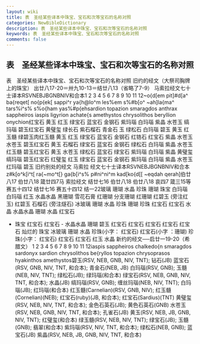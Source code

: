 ```yaml
---
layout: wiki
title: 表　圣经某些译本中珠宝、宝石和次等宝石的名称对照
categories: NewBibleDictionary
description: 表　圣经某些译本中珠宝、宝石和次等宝石的名称对照
keywords: 表　圣经某些译本中珠宝、宝石和次等宝石的名称对照
comments: false
---
```


## 表　圣经某些译本中珠宝、宝石和次等宝石的名称对照



表　圣经某些译本中珠宝、宝石和次等宝石的名称对照
旧约的经文（大祭司胸牌上的珠宝）
出廿八17-20＝卅九10-13＝结廿八13（省略了7-9）
马索拉经文七十士译本RSVNEBJBGNBNIV和合本1 2 3 4 5 6 7 8 9 10 11 12~o{d[em
pit]#d[a^ ba{reqet[ no{p{ek[ sappi^r ya{h@lo^m les%em s%#b[o^ ~ah]la{ma^
tars%i^s% s%o{ham yas%#p{ehsardion topazion smaragdos anthrax sappheiros iaspis
ligyrion achate{s amethystos chrysolithos beryllion onychion红宝石 黄玉 红玉 绿宝石 蓝宝石 金钢石 紫玛瑙 白玛瑙 紫晶 水苍玉 缟玛瑙 碧玉红宝石 黄璧玺 绿长石 紫石榴石 青金石
玉 绿松石 白玛瑙 碧玉 黄玉 红玉髓 绿碧玉肉红玉髓 黄玉 红玉 绿宝石 蓝宝石 金钢石 红锆石 红宝石 紫晶 水苍玉 水苍玉 碧玉红宝石 黄玉 石榴石 绿宝石
蓝宝石 金钢石 绿松石 白玛瑙 紫晶 水苍玉 红玉髓 碧玉红宝石 黄玉 水苍玉 绿松石 蓝宝石 绿宝石 紫玛瑙 白玛瑙 紫晶 黄璧玺 缟玛瑙 碧玉红宝石 红璧玺
红玉 绿宝石 蓝宝石 金钢石 紫玛瑙 白玛瑙 紫晶 水苍玉 红玛瑙 碧玉
旧约别处的经文
马索拉 经文七十士译本RSVNEBJBGNBNIV和合本z#k[o^k[i^t[ ra{~mo^t[} ga{b[i^s% p#ni^ni^m kad[ko{d[[ ~eqdah qerah]伯廿八17 伯廿八18
箴廿四7马
索拉经文 结廿七16 伯廿八18 伯廿八18 哀四7 箴三15等 赛五十四12 结廿七16 赛五十四12 结一22玻璃 珊瑚 水晶
珍珠
珊瑚 珠宝 白玛瑙 白玛瑙
红玉
水晶水晶 黑珊瑚 雪花石膏
红珊瑚
分支珊瑚 红珊瑚 红碧玉 (旁注红玉) 红碧玉 石榴石
(旁注燧石)
冰玻璃 珊瑚 水晶
珍珠
珊瑚 珍珠 红宝石 红宝石
水晶
水晶水晶 珊瑚 水晶
红宝石
- 珠宝 红宝石 红宝石 - 水晶水晶 珊瑚 碧玉
红宝石
红宝石 红宝石 红宝石 红宝石
灿烂的 珠宝 冰玻璃 珊瑚 水晶
珍珠(小字：
红宝石) 红宝石(小字 ：珊瑚)
珍珠(小字：
红宝石) 红宝石 红宝石 红玉 水晶
新约的经文──启廿一19-20（希腊文）
1 2 3 4 5 6
7 8 9 10 11 12iaspis sappheiros chalkedo{n smaragdos
sardonyx sardion chrysolithos be{ryllos topazion chrysoprasos
hyakinthos amethystos碧玉(RSV, NEB, GNB, NIV, TNT); 钻石(JB) 蓝宝石(RSV, GNB, NIV, TNT, 和合本); 青金石(NEB,
JB) 白玛瑙(RSV,
GNB); 玉髓(NEB,
NIV, TNT); 绿松石(JB);
绿玛瑙(和合本) 绿宝石(RSV,
NEB, GNB, NIV, TNT, 和合本);
水晶(JB) 缟玛瑙(RSV, GNB); 缠丝玛瑙(NEB, NIV, TNT); 白玛瑙(JB); 红玛瑙(和合本)
红玉髓(Carnelian)(RSV, GNB, NIV); 红玉髓(Cornelian)(NEB); 红宝石(ruby)(JB, 和合本); 红宝石(Sardius)(TNT) 黄璧玺(RSV, NEB, NIV, TNT, 和合本); 金色石英石(JB);
黄色石英石(GNB) 水苍玉(RSV, NEB, GNB, NIV, TNT, 和合本); 孔雀石(JB) 黄玉(RSV, NEB, JB, GNB, NIV, TNT); 红璧玺(和合本)
绿玉髓(RSV, NEB, NIV, TNT); 绿宝石(JB); 玉髓(GNB); 翡翠(和合本)
紫玛瑙(RSV, NIV, TNT, 和合本); 绿松石(NEB, GNB); 蓝宝石(JB) 紫晶(RSV, NEB, JB, GNB, NIV, TNT, 和合本)





